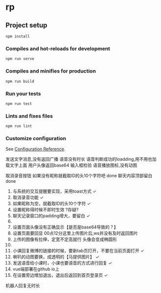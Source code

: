 # rp

## Project setup
```
npm install
```

### Compiles and hot-reloads for development
```
npm run serve
```

### Compiles and minifies for production
```
npm run build
```

### Run your tests
```
npm run test
```

### Lints and fixes files
```
npm run lint
```

### Customize configuration

See [Configuration Reference](https://cli.vuejs.org/config/).

发送文字消息,没有返回广播
语音没有时长
语音判断成功的loadding,用不用也加载文字上面
用户头像返回base64
输入框检验
语音播放图标,没有动图

取消录音按钮
如果没有昵称就截取ID的头10个字符吧  done
聊天内容顶部留白    done

1. 与系统的交互提醒要实现，采用toast方式    ✓
2. 取消录音功能 ✓
3. 如果昵称为空，就截取ID的头10个字符   ✓
4. 设置昵称得时候不即时生效     ?存疑?
5. 聊天记录窗口的padding增大，要留白    ✓
6. 
7. 设置页面头像没有正确显示【是否是base64导致的？】     
8. 设置页面要回显       00点12分这里上传图片后,ws并没有及时返回图片
9. 上传的图像有拉伸，定宽不定高就行     头像会变成椭圆形
10. 
11. 小课回复微博的链接的时候，要新tab页打开，不要在当前页面打开  ✓
12. 喇叭的动图要换，成透明的【马提供图片】  ✓
13. 发送语音给小课时，小课也要语音的方式进行回复    ✓
14. vue端部署在github io上
15. 在设置旁边增加退出，退出后返回到首页登录页  ✓

机器人回复无时长